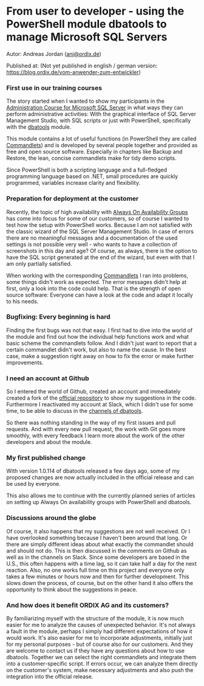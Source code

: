 # From user to developer - using the PowerShell module dbatools to manage Microsoft SQL Servers

Autor: Andreas Jordan (anj@ordix.de)

Published at: (Not yet published in english / german version: https://blog.ordix.de/vom-anwender-zum-entwickler)


### First use in our training courses

The story started when I wanted to show my participants in the [Administration Course for Microsoft SQL Server](https://seminare.ordix.de/seminare/microsoft-sql-server/verwalten-einer-sql-datenbankinfrastruktur-moc-21764.html) in what ways they can perform administrative activities: With the graphical interface of SQL Server Management Studio, with SQL scripts or just with PowerShell, specifically with the [dbatools](https://dbatools.io/) module.

This module contains a lot of useful functions (in PowerShell they are called [Commandlets](https://docs.microsoft.com/en-us/powershell/scripting/developer/cmdlet/cmdlet-overview)) and is developed by several people together and provided as free and open source software. Especially in chapters like Backup and Restore, the lean, concise commandlets make for tidy demo scripts.

Since PowerShell is both a scripting language and a full-fledged programming language based on .NET, small procedures are quickly programmed, variables increase clarity and flexibility.


### Preparation for deployment at the customer

Recently, the topic of high availability with [Always On Availability Groups](https://docs.microsoft.com/en-us/sql/database-engine/availability-groups/windows/overview-of-always-on-availability-groups-sql-server) has come into focus for some of our customers, so of course I wanted to test how the setup with PowerShell works. Because I am not satisfied with the classic wizard of the SQL Server Management Studio. In case of errors there are no meaningful messages and a documentation of the used settings is not possible very well - who wants to have a collection of screenshots in this day and age? Of course, as always, there is the option to have the SQL script generated at the end of the wizard, but even with that I am only partially satisfied.

When working with the corresponding [Commandlets](https://dbatools.io/commands/#AGs) I ran into problems, some things didn't work as expected. The error messages didn't help at first, only a look into the code could help. That is the strength of open source software: Everyone can have a look at the code and adapt it locally to his needs.


### Bugfixing: Every beginning is hard

Finding the first bugs was not that easy. I first had to dive into the world of the module and find out how the individual help functions work and what basic scheme the commandlets follow. And I didn't just want to report that a certain commandlet didn't work, but also to name the cause. In the best case, make a suggestion right away on how to fix the error or make further improvements.


### I need an account at Github

So I entered the world of Github, created an account and immediately created a fork of the [official repository](https://github.com/sqlcollaborative/dbatools) to show my suggestions in the code. Furthermore I reactivated my account at Slack, which I didn't use for some time, to be able to discuss in the [channels of dbatools](https://dbatools.io/slack).

So there was nothing standing in the way of my first issues and pull requests. And with every new pull request, the work with Git goes more smoothly, with every feedback I learn more about the work of the other developers and about the module.


### My first published change

With version 1.0.114 of dbatools released a few days ago, some of my proposed changes are now actually included in the official release and can be used by everyone.

This also allows me to continue with the currently planned series of articles on setting up Always On availability groups with PowerShell and dbatools.


### Discussions around the globe

Of course, it also happens that my suggestions are not well received. Or I have overlooked something because I haven't been around that long. Or there are simply different ideas about what exactly the commandlet should and should not do. This is then discussed in the comments on Github as well as in the channels on Slack. Since some developers are based in the U.S., this often happens with a time lag, so it can take half a day for the next reaction. Also, no one works full time on this project and everyone only takes a few minutes or hours now and then for further development. This slows down the process, of course, but on the other hand it also offers the opportunity to think about the suggestions in peace.


### And how does it benefit ORDIX AG and its customers?

By familiarizing myself with the structure of the module, it is now much easier for me to analyze the causes of unexpected behavior. It's not always a fault in the module, perhaps I simply had different expectations of how it would work. It's also easier for me to incorporate adjustments, initially just for my personal purposes - but of course also for our customers. And they are welcome to contact us if they have any questions about how to use dbatools. Together we can select the right commandlets and integrate them into a customer-specific script. If errors occur, we can analyze them directly on the customer's system, make necessary adjustments and also push the integration into the official release.
